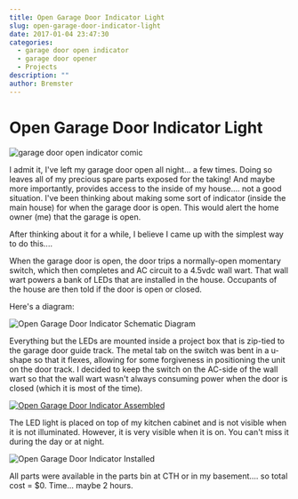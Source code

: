 ```yaml
---
title: Open Garage Door Indicator Light
slug: open-garage-door-indicator-light
date: 2017-01-04 23:47:30
categories:
  - garage door open indicator
  - garage door opener
  - Projects
description: ""
author: Bremster
---
```


# Open Garage Door Indicator Light

![garage door open indicator comic](/uploads/2016/12/GarageDoorIndicator-comic-300x168.png)

I admit it, I've left my garage door open all night... a few times. Doing so leaves all of my precious spare parts exposed for the taking! And maybe more importantly, provides access to the inside of my house.... not a good situation. I've been thinking about making some sort of indicator (inside the main house) for when the garage door is open. This would alert the home owner (me) that the garage is open.

After thinking about it for a while, I believe I came up with the simplest way to do this....

When the garage door is open, the door trips a normally-open momentary switch, which then completes and AC circuit to a 4.5vdc wall wart. That wall wart powers a bank of LEDs that are installed in the house. Occupants of the house are then told if the door is open or closed.

Here's a diagram:

![Open Garage Door Indicator Schematic Diagram](/uploads/2016/12/GarageDoorIndicator-diagram.png)

Everything but the LEDs are mounted inside a project box that is zip-tied to the garage door guide track. The metal tab on the switch was bent in a u-shape so that it flexes, allowing for some forgiveness in positioning the unit on the door track. I decided to keep the switch on the AC-side of the wall wart so that the wall wart wasn't always consuming power when the door is closed (which it is most of the time).

[![Open Garage Door Indicator Assembled](/uploads/2016/12/GarageDoorIndicator-i.jpg)](/uploads/2016/12/GarageDoorIndicator-i.jpg)

The LED light is placed on top of my kitchen cabinet and is not visible when it is not illuminated. However, it is very visible when it is on. You can't miss it during the day or at night.

![Open Garage Door Indicator Installed](/uploads/2016/12/GarageDoorIndicator-h-1024x356.jpg)

All parts were available in the parts bin at CTH or in my basement.... so total cost = $0. Time... maybe 2 hours.
